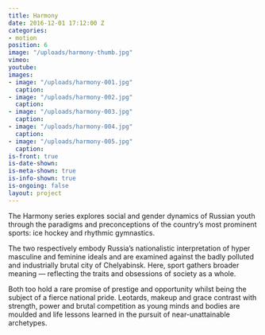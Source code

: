 ```yaml
---
title: Harmony
date: 2016-12-01 17:12:00 Z
categories:
- motion
position: 6
image: "/uploads/harmony-thumb.jpg"
vimeo: 
youtube: 
images:
- image: "/uploads/harmony-001.jpg"
  caption: 
- image: "/uploads/harmony-002.jpg"
  caption: 
- image: "/uploads/harmony-003.jpg"
  caption: 
- image: "/uploads/harmony-004.jpg"
  caption: 
- image: "/uploads/harmony-005.jpg"
  caption: 
is-front: true
is-date-shown:
is-meta-shown: true
is-info-shown: true
is-ongoing: false
layout: project
---
```


The Harmony series explores social and gender dynamics of Russian youth through the paradigms and preconceptions of the country’s most prominent sports: ice hockey and rhythmic gymnastics.

The two respectively embody Russia’s nationalistic interpretation of hyper masculine and feminine ideals and are examined against the badly polluted and industrially brutal city of Chelyabinsk. Here, sport gathers broader meaning — reflecting the traits and obsessions of society as a whole.

Both too hold a rare promise of prestige and opportunity whilst being the subject of a fierce national pride. Leotards, makeup and grace contrast with strength, power and brutal competition as young minds and bodies are moulded and life lessons learned in the pursuit of near-unattainable archetypes. 